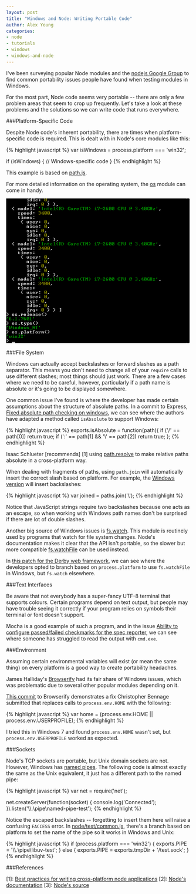 ```yaml
---
layout: post
title: "Windows and Node: Writing Portable Code"
author: Alex Young
categories: 
- node
- tutorials
- windows
- windows-and-node
---
```


I've been surveying popular Node modules and the [nodejs Google Group](https://groups.google.com/forum/?fromgroups#!forum/nodejs) to find common portability issues people have found when testing modules in Windows.

For the most part, Node code seems very portable -- there are only a few problem areas that seem to crop up frequently.  Let's take a look at these problems and the solutions so we can write code that runs everywhere.

###Platform-Specific Code

Despite Node code's inherent portability, there are times when platform-specific code is required.  This is dealt with in Node's core modules like this:

{% highlight javascript %}
var isWindows = process.platform === 'win32';

if (isWindows) {
  // Windows-specific code
}
{% endhighlight %}

This example is based on [path.js](https://github.com/joyent/node/blob/master/lib/path.js).

For more detailed information on the operating system, the [os](http://nodejs.org/docs/latest/api/all.html#all_os) module can come in handy.

![Node's OS module in Windows](/images/posts/win4/1_cmd_os.png)

###File System

Windows can actually accept backslashes or forward slashes as a path separator.  This means you don't need to change all of your `require` calls to use different slashes; most things should just work.  There are a few cases where we need to be careful, however, particularly if a path name is absolute or it's going to be displayed somewhere.

One common issue I've found is where the developer has made certain assumptions about the structure of absolute paths.  In a commit to Express, [Fixed absolute path checking on windows](https://github.com/visionmedia/express/commit/cbf330c3db48e2a3e93c34a2e1e32c56a31bea7a), we can see where the authors have adapted a method called `isAbsolute` to support Windows:

{% highlight javascript %}
exports.isAbsolute = function(path){
  if ('/' == path[0]) return true;
  if (':' == path[1] && '\\' == path[2]) return true;
};
{% endhighlight %}

Isaac Schlueter [recommends] [1] using [path.resolve](http://nodejs.org/docs/latest/api/all.html#all_path_resolve_from_to) to make relative paths absolute in a cross-platform way.

When dealing with fragments of paths, using `path.join` will automatically insert the correct slash based on platform.  For example, the [Windows version](https://github.com/joyent/node/blob/master/lib/path.js#L195) will insert backslashes:

{% highlight javascript %}
var joined = paths.join('\\');
{% endhighlight %}

Notice that JavaScript strings require two backslashes because one acts as an escape, so when working with Windows path names don't be surprised if there are lot of double slashes.

Another big source of Windows issues is [fs.watch](http://nodejs.org/docs/latest/api/all.html#all_fs_watch_filename_options_listener).  This module is routinely used by programs that watch for file system changes.  Node's documentation makes it clear that the API isn't portable, so the slower but more compatible [fs.watchFile](http://nodejs.org/docs/latest/api/all.html#all_fs_watchfile_filename_options_listener) can be used instead.

In [this patch for the Derby web framework](https://github.com/cjblomqvist/derby/commit/deeb28b68d02366844ef156d694dc95379f80258), we can see where the developers opted to branch based on `process.platform` to use `fs.watchFile` in Windows, but `fs.watch` elsewhere.

###Text Interfaces

Be aware that not everybody has a super-fancy UTF-8 terminal that supports colours.  Certain programs depend on text output, but people may have trouble seeing it correctly if your program relies on symbols their terminal or font doesn't support.

Mocha is a good example of such a program, and in the issue [Ability to configure passed/failed checkmarks for the spec reporter](https://github.com/visionmedia/mocha/issues/294), we can see where someone has struggled to read the output with `cmd.exe`.

###Environment

Assuming certain environmental variables will exist (or mean the same thing) on every platform is a good way to create portability headaches.

James Halliday's [Browserify](https://github.com/substack/node-browserify) had its fair share of Windows issues, which was problematic due to several other popular modules depending on it.

[This commit](https://github.com/bennage/node-browserify/commit/9dd2fae0f9647463b6e9bfef713c8741f3cdecff) to Browserify demonstrates a fix Christopher Bennage submitted that replaces calls to `process.env.HOME` with the following:

{% highlight javascript %}
var home = (process.env.HOME || process.env.USERPROFILE);
{% endhighlight %}

I tried this in Windows 7 and found `process.env.HOME` wasn't set, but `process.env.USERPROFILE` worked as expected.

###Sockets

Node's TCP sockets are portable, but Unix domain sockets are not.  However, Windows has [named pipes](http://en.wikipedia.org/wiki/Named_pipe).  The following code is almost exactly the same as the Unix equivalent, it just has a different path to the named pipe:

{% highlight javascript %}
var net = require('net');

net.createServer(function(socket) {
  console.log('Connected');
}).listen('\\\\.\\pipe\\named-pipe-test');
{% endhighlight %}

Notice the escaped backslashes -- forgetting to insert them here will raise a confusing `EACCESS` error.  In [node/test/common.js](https://github.com/joyent/node/blob/master/test/common.js), there's a branch based on platform to set the name of the pipe so it works in Windows and Unix:

{% highlight javascript %}
if (process.platform === 'win32') {
  exports.PIPE = '\\\\.\\pipe\\libuv-test';
} else {
  exports.PIPE = exports.tmpDir + '/test.sock';
}
{% endhighlight %}

###References

[1]: [Best practices for writing cross-platform node applications](https://groups.google.com/forum/#!msg/nodejs/weAWCujR45E/zVvJWHHZn4IJ)
[2]: [Node's documentation](http://nodejs.org/docs/latest/api/all.html)
[3]: [Node's source](https://github.com/joyent/node)

